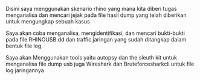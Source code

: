 Disini saya menggunakan skenario rhino yang mana kita diberi tugas menganalisa dan mencari jejak pada file hasil dump yang telah diberikan untuk mengungkap sebuah kasus 

Saya akan coba menganalisa, mengidentifikasi, dan mencari bukti-bukti pada file RHINOUSB.dd dan traffic jaringan yang sudah ditangkap dalam bentuk file log.

Saya akan Menggunakan tools yaitu autopsy dan the sleuth kit untuk menganalisa file dump usb juga Wireshark dan Bruteforcesharkcli untuk file log jaringannya
